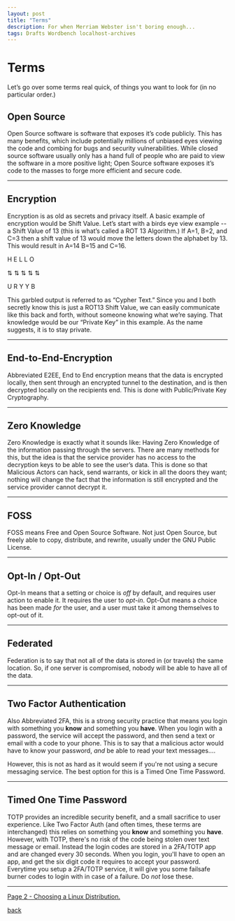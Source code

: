 ```yaml
---
layout: post
title: "Terms"
description: For when Merriam Webster isn't boring enough...
tags: Drafts Wordbench localhost-archives
---
```



# Terms

Let’s go over some terms real quick, of things you want to look for (in no particular order.)

## **Open Source**

Open Source software is software that exposes it’s code publicly. This has many benefits, which include potentially millions of unbiased eyes viewing the code and combing for bugs and security vulnerabilities. While closed source software usually only has a hand full of people who are paid to view the software in a more positive light; Open Source software exposes it’s code to the masses to forge more efficient and secure code.

----

## **Encryption**

Encryption is as old as secrets and privacy itself. A basic example of encryption would be Shift Value. Let’s start with a birds eye view example -- a Shift Value of 13 (this is what’s called a ROT 13 Algorithm.) If A=1, B=2, and C=3 then a shift value of 13 would move the letters down the alphabet by 13. This would result in A=14 B=15 and C=16.

H E L L O

⇅ ⇅ ⇅ ⇅ ⇅

U R Y Y B

This garbled output is referred to as “Cypher Text.” Since you and I both secretly know this is just a ROT13 Shift Value, we can easily communicate like this back and forth, without someone knowing what we’re saying. That knowledge would be our “Private Key” in this example. As the name suggests, it is to stay private.

----

## **End-to-End-Encryption**

Abbreviated E2EE, End to End encryption means that the data is encrypted locally, then sent through an encrypted tunnel to the destination, and is then decrypted locally on the recipients end. This is done with Public/Private Key Cryptography.

----

## **Zero Knowledge**

Zero Knowledge is exactly what it sounds like: Having Zero Knowledge of the information passing through the servers. There are many methods for this, but the idea is that the service provider has no access to the decryption keys to be able to see the user’s data. This is done so that Malicious Actors can hack, send warrants, or kick in all the doors they want; nothing will change the fact that the information is still encrypted and the service provider cannot decrypt it.

----

## **FOSS**

FOSS means Free and Open Source Software. Not just Open Source, but freely able to copy, distribute, and rewrite, usually under the GNU Public License.

----

## **Opt-In / Opt-Out**

Opt-In means that a setting or choice is *off* by default, and requires user action to enable it. It requires  the user to *opt-in*. Opt-Out means a choice has been made *for* the user, and a user must take it among themselves to opt-out of it.

----

## **Federated**

Federation is to say that not all of the data is stored in (or travels) the same location. So, if one server is compromised, nobody will be able to have all of the data.

----

## **Two Factor Authentication**

Also Abbreviated 2FA, this is a strong security practice that means you login with something you **know** and something you **have**. When you login with a password, the service will accept the password, and then send a text or email with a code to your phone. This is to say that a malicious actor would have to know your password, *and* be able to read your text messages....

However, this is not as hard as it would seem if you're not using a secure messaging service. The best option for this is a Timed One Time Password.

----

## **Timed One Time Password**

TOTP provides an incredible security benefit, and a small sacrifice to user experience. Like Two Factor Auth (and often times, these terms are interchanged) this relies on something you **know** and something you **have**. However, with TOTP, there's no risk of the code being stolen over text message or email. Instead the login codes are stored in a 2FA/TOTP app and are changed every 30 seconds. When you login, you'll have to open an app, and get the six digit code it requires to accept your password. Everytime you setup a 2FA/TOTP service, it will give you some failsafe burner codes to login with in case of a failure. Do *not* lose these.

----

[Page 2 - Choosing a Linux Distribution.](Linux-Distros)

[back](./)
